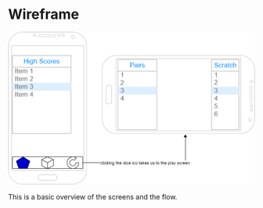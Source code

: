 # Wireframe

[![Wireframe](img/wireframe.png)](pdf/wireframe.pdf)

This is a basic overview of the screens and the flow.
